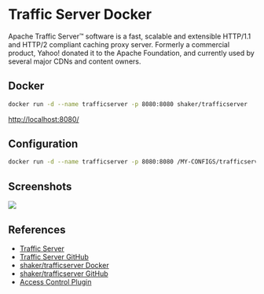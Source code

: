 # Traffic Server Docker

Apache Traffic Server™ software is a fast, scalable and extensible HTTP/1.1 and HTTP/2 compliant caching proxy server. Formerly a commercial product, Yahoo! donated it to the Apache Foundation, and currently used by several major CDNs and content owners.

## Docker
```sh
docker run -d --name trafficserver -p 8080:8080 shaker/trafficserver
```
[http://localhost:8080/](http://localhost:8080/)

## Configuration
```sh
docker run -d --name trafficserver -p 8080:8080 /MY-CONFIGS/trafficserver/:/etc/trafficserver/ shaker/trafficserver
```

## Screenshots
![](https://docs.trafficserver.apache.org/en/latest/_images/records.jpg)

## References
- [Traffic Server](https://trafficserver.apache.org/)
- [Traffic Server GitHub](https://github.com/apache/trafficserver)
- [shaker/trafficserver Docker](https://hub.docker.com/r/shaker/trafficserver)
- [shaker/trafficserver GitHub](https://github.com/sqawasmi/trafficserver-docker)
- [Access Control Plugin](https://docs.trafficserver.apache.org/en/latest/admin-guide/plugins/access_control.en.html)